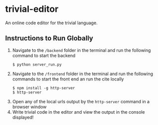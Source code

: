 # trivial-editor
An online code editor for the trivial language. 

## Instructions to Run Globally
1. Navigate to the `/backend` folder in the terminal and run the following command to start the backend
    ```console
    $ python server_run.py
    ```
2. Navigate to the `/frontend` folder in the terminal and run the following commands to start the front end an run the cite locally
    ```console
    $ npm install -g http-server
    $ http-server
    ```
3. Open any of the local urls output by the ```http-server``` command in a browser window
4. Write trivial code in the editor and view the output in the console displayed!